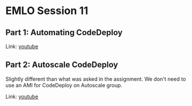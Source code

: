 # EMLO Session 11


## Part 1: Automating CodeDeploy

Link: [youtube](https://www.youtube.com/watch?v=m1r3n56NS5M)




## Part 2: Autoscale CodeDeploy

Slightly different than what was asked in the assignment. We don't need to use an AMI for CodeDeploy on Autoscale group. 

Link: [youtube](https://www.youtube.com/watch?v=yPCYkIHpX7Y)

